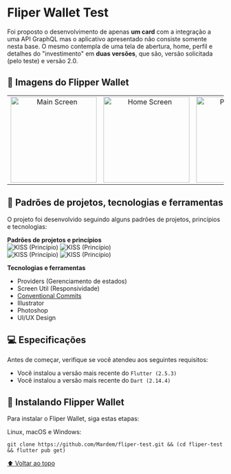
# Fliper Wallet Test

Foi proposto o desenvolvimento de apenas **um card** com a integração a uma API GraphQL mas o aplicativo apresentado não consiste somente nesta base. O mesmo contempla de uma tela de abertura, home, perfil e detalhes do "investimento" em **duas versões**, que são, versão solicitada (pelo teste) e versão 2.0.

## 🚀 Imagens do Flipper Wallet

<table>
  <tr>
        <td align="center">
     <img src="https://i.imgur.com/QP55u0E_d.webp?maxwidth=760&fidelity=grand" width="200px;" alt="Main Screen"/><br>
   </td>
       <td align="center">
     <img src="https://i.imgur.com/sw04atJ_d.webp?maxwidth=760&fidelity=grand" width="200px;" alt="Home Screen"/><br>
   </td>
       <td align="center">
     <img src="https://i.imgur.com/36YrZos_d.webp?maxwidth=760&fidelity=grand" width="200px;" alt="Profile Screen"/><br>
   </td>
       <td align="center">
     <img src="https://i.imgur.com/vF80MQW_d.webp?maxwidth=760&fidelity=grand" width="200px;" alt="Details V1"/><br>
   </td>
      </td>
       <td align="center">
     <img src="https://i.imgur.com/XuraHg3_d.webp?maxwidth=760&fidelity=grand" width="200px;" alt="Details V2"/><br>
   </td>
  </tr>
</table>

## 🧐 Padrões de projetos, tecnologias e ferramentas

O projeto foi desenvolvido seguindo alguns padrões de projetos, princípios e tecnologias:

**Padrões de projetos e princípios**
<br>
![KISS (Princípio)](https://img.shields.io/badge/Princ%C3%ADpio%20-Single%20Responsibility-00599C)
![KISS (Princípio)](https://img.shields.io/badge/Princ%C3%ADpio%20-KISS-00599C)  
![KISS (Princípio)](https://img.shields.io/badge/Design%20Pattern-Factory-00599C) 
![KISS (Princípio)](https://img.shields.io/badge/Design%20Pattern-Builder-00599C) 

**Tecnologias e ferramentas**
 - Providers (Gerenciamento de estados)
 - Screen Util (Responsividade)
 - [Conventional Commits](https://www.conventionalcommits.org/)
 - Illustrator
 - Photoshop
 - UI/UX Design
 

## 💻 Especificações

Antes de começar, verifique se você atendeu aos seguintes requisitos:
<!---Estes são apenas requisitos de exemplo. Adicionar, duplicar ou remover conforme necessário--->
* Você instalou a versão mais recente do `Flutter (2.5.3)`
* Você instalou a versão mais recente do `Dart (2.14.4)`

## 🚀 Instalando Flipper Wallet

Para instalar o Fliper Wallet, siga estas etapas:

Linux, macOS e Windows:
```
git clone https://github.com/Mardem/fliper-test.git && (cd fliper-test && flutter pub get)
```




[⬆ Voltar ao topo](#nome-do-projeto)<br>